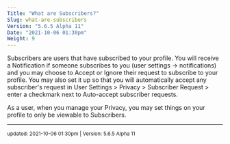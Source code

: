 ```yaml
---
Title: "What are Subscribers?"
Slug: what-are-subscribers
Version: "5.6.5 Alpha 11"
Date: "2021-10-06 01:30pm"
Weight: 9
---
```


<p>Subscribers are users that have subscribed to your profile.  You will receive a Notification if someone subscribes to you (user settings -> notifications) and you may choose to Accept or Ignore their request to subscribe to your profile.  You may also set it up so that you will automatically accept any subscriber's request in User Settings > Privacy > Subscriber Request > enter a  checkmark next to Auto-accept subscriber requests.</p>

<p>As a user, when you manage your Privacy, you may set things on your profile to only be viewable to Subscribers.</p>

<hr>
<small>
updated: 2021-10-06 01:30pm | Version: 5.6.5 Alpha 11
</small>